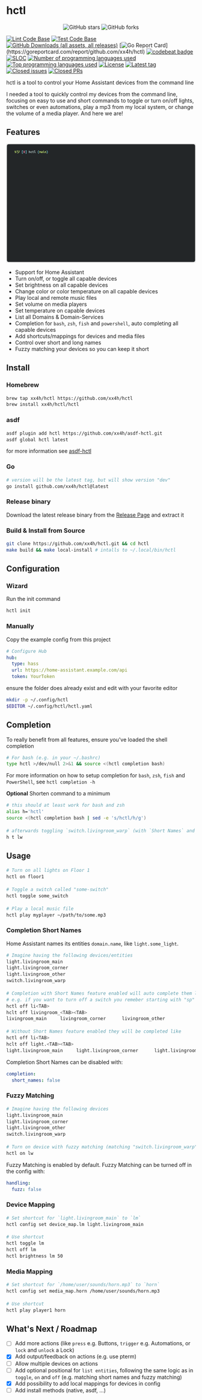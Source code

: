 # hctl

<p align="center">
  <img alt="GitHub stars" src="https://img.shields.io/github/stars/xx4h/hctl">
  <img alt="GitHub forks" src="https://img.shields.io/github/forks/xx4h/hctl">
</p>

<!-- markdownlint-disable no-empty-links -->

[![Lint Code Base](https://github.com/xx4h/hctl/actions/workflows/linter-full.yml/badge.svg)](https://github.com/xx4h/hctl/actions/workflows/linter-full.yml)
[![Test Code Base](https://github.com/xx4h/hctl/actions/workflows/test-full.yml/badge.svg)](https://github.com/xx4h/hctl/actions/workflows/test-full.yml)
[![GitHub Downloads (all assets, all releases)](https://img.shields.io/github/downloads/xx4h/hctl/total)](https://github.com/xx4h/hctl/releases)
[![Go Report Card](https://goreportcard.com/badge/github.com/xx4h/hctl?)](https://goreportcard.com/report/github.com/xx4h/hctl)
[![codebeat badge](https://codebeat.co/badges/21ee1b92-b94c-4425-a600-b01dd4b1c045)](https://codebeat.co/projects/github-com-xx4h-hctl-main)
[![SLOC](https://tokei.rs/b1/github/xx4h/hctl?category=code&style=flat)](#)
[![Number of programming languages used](https://img.shields.io/github/languages/count/xx4h/hctl)](#)
[![Top programming languages used](https://img.shields.io/github/languages/top/xx4h/hctl)](#)
[![License](https://img.shields.io/badge/license-Apache--2.0-blue)](LICENSE)
[![Latest tag](https://img.shields.io/github/v/tag/xx4h/hctl)](https://github.com/xx4h/hctl/tags)
[![Closed issues](https://img.shields.io/github/issues-closed/xx4h/hctl?color=success)](https://github.com/xx4h/hctl/issues?q=is%3Aissue+is%3Aclosed)
[![Closed PRs](https://img.shields.io/github/issues-pr-closed/xx4h/hctl?color=success)](https://github.com/xx4h/hctl/pulls?q=is%3Apr+is%3Aclosed)
<br>

<!-- markdownlint-enable no-empty-links -->

hctl is a tool to control your Home Assistant devices from the command line

I needed a tool to quickly control my devices from the command line, focusing on easy to use and short commands to toggle or turn on/off lights, switches or even automations, play a mp3 from my local system, or change the volume of a media player.
And here we are!

## Features

<p align="center"><img alt="hctl showcase demo" src="/assets/demo.gif?raw=true"/></p>

- Support for Home Assistant
- Turn on/off, or toggle all capable devices
- Set brightness on all capable devices
- Change color or color temperature on all capable devices
- Play local and remote music files
- Set volume on media players
- Set temperature on capable devices
- List all Domains & Domain-Services
- Completion for `bash`, `zsh`, `fish` and `powershell`, auto completing all capable devices
- Add shortcuts/mappings for devices and media files
- Control over short and long names
- Fuzzy matching your devices so you can keep it short

## Install

### Homebrew

```bash
brew tap xx4h/hctl https://github.com/xx4h/hctl
brew install xx4h/hctl/hctl
```

### asdf

```bash
asdf plugin add hctl https://github.com/xx4h/asdf-hctl.git
asdf global hctl latest
```

for more information see [asdf-hctl](https://github.com/xx4h/asdf-hctl)

### Go

```bash
# version will be the latest tag, but will show version "dev"
go install github.com/xx4h/hctl@latest
```

### Release binary

Download the latest release binary from the [Release Page](https://github.com/xx4h/hctl/releases/latest) and extract it

### Build & Install from Source

```bash
git clone https://github.com/xx4h/hctl.git && cd hctl
make build && make local-install # intalls to ~/.local/bin/hctl
```

## Configuration

### Wizard

Run the init command

```bash
hctl init
```

### Manually

Copy the example config from this project

```yaml
# Configure Hub
hub:
  type: hass
  url: https://home-assistant.example.com/api
  token: YourToken
```

ensure the folder does already exist and edit with your favorite editor

```bash
mkdir -p ~/.config/hctl
$EDITOR ~/.config/hctl/hctl.yaml
```

## Completion

To really benefit from all features, ensure you've loaded the shell completion

```bash
# For bash (e.g. in your ~/.bashrc)
type hctl >/dev/null 2>&1 && source <(hctl completion bash)
```

For more information on how to setup completion for `bash`, `zsh`, `fish` and `PowerShell`, see `hctl completion -h`

**Optional**
Shorten command to a minimum

```bash
# this should at least work for bash and zsh
alias h='hctl'
source <(hctl completion bash | sed -e 's/hctl/h/g')

# afterwards toggling `switch.livingroom_warp` (with `Short Names` and `Fuzzy Matching` enabled) can be used like this
h t lw
```

## Usage

```bash
# Turn on all lights on Floor 1
hctl on floor1

# Toggle a switch called "some-switch"
hctl toggle some_switch

# Play a local music file
hctl play myplayer ~/path/to/some.mp3
```

### Completion Short Names

Home Assistant names its entities `domain.name`, like `light.some_light`.

```bash
# Imagine having the following devices/entities
light.livingroom_main
light.livingroom_corner
light.livingroom_other
switch.livingroom_warp

# Completion with Short Names feature enabled will auto complete them like
# e.g. if you want to turn off a switch you remeber starting with "sp"
hctl off li<TAB>
hclt off livingroom_<TAB><TAB>
livingroom_main     livingroom_corner      livingroom_other

# Without Short Names feature enabled they will be completed like
hctl off li<TAB>
hclt off light.<TAB><TAB>
light.livingroom_main     light.livingroom_corner      light.livingroom_other
```

Completion Short Names can be disabled with:

```yaml
completion:
  short_names: false
```

### Fuzzy Matching

```bash
# Imagine having the following devices
light.livingroom_main
light.livingroom_corner
light.livingroom_other
switch.livingroom_warp

# Turn on device with fuzzy matching (matching "switch.livingroom_warp")
hctl on lw
```

Fuzzy Matching is enabled by default.
Fuzzy Matching can be turned off in the config with:

```yaml
handling:
  fuzz: false
```

### Device Mapping

```bash
# Set shortcut for `light.livingroom_main` to `lm`
hctl config set device_map.lm light.livingroom_main

# Use shortcut
hctl toggle lm
hctl off lm
hctl brightness lm 50
```

### Media Mapping

```bash
# Set shortcut for `/home/user/sounds/horn.mp3` to `horn`
hctl config set media_map.horn /home/user/sounds/horn.mp3

# Use shortcut
hctl play player1 horn
```

## What's Next / Roadmap

- [ ] Add more actions (like `press` e.g. Buttons, `trigger` e.g. Automations, or `lock` and `unlock` a Lock)
- [x] Add output/feedback on actions (e.g. use pterm)
- [ ] Allow multiple devices on actions
- [ ] Add optional positional for `list entities`, following the same logic as in `toggle`, `on` and `off` (e.g. matching short names and fuzzy matching)
- [x] Add possibility to add local mappings for devices in config
- [ ] Add install methods (native, asdf, ...)
